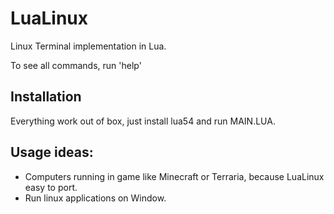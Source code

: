 # LuaLinux
Linux Terminal implementation in Lua.

To see all commands, run 'help'
## Installation
Everything work out of box, just install lua54 and run MAIN.LUA.
## Usage ideas:
- Computers running in game like Minecraft or Terraria, because LuaLinux easy to port.
- Run linux applications on Window.
